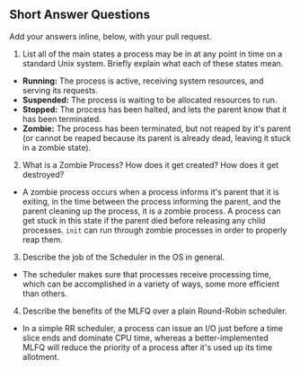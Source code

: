 ## Short Answer Questions

Add your answers inline, below, with your pull request.

1. List all of the main states a process may be in at any point in time on a
   standard Unix system. Briefly explain what each of these states mean.
  * **Running:** The process is active, receiving system resources, and serving its requests.
  * **Suspended:** The process is waiting to be allocated resources to run.
  * **Stopped:** The process has been halted, and lets the parent know that it has been terminated.
  * **Zombie:** The process has been terminated, but not reaped by it's parent (or cannot be reaped because its parent is already dead, leaving it stuck in a zombie state).

2. What is a Zombie Process? How does it get created? How does it get destroyed?
  * A zombie process occurs when a process informs it's parent that it is exiting, in the time between the process informing the parent, and the parent cleaning up the process, it is a zombie process. A process can get stuck in this state if the parent died before releasing any child processes. `init` can run through zombie processes in order to properly reap them.

3. Describe the job of the Scheduler in the OS in general.
  * The scheduler makes sure that processes receive processing time, which can be accomplished in a variety of ways, some more efficient than others.

4. Describe the benefits of the MLFQ over a plain Round-Robin scheduler.
  * In a simple RR scheduler, a process can issue an I/O just before a time slice ends and dominate CPU time, whereas a better-implemented MLFQ will reduce the priority of a process after it's used up its time allotment.
